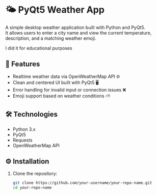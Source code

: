 # 🌤️ PyQt5 Weather App

A simple desktop weather application built with Python and PyQt5.  
It allows users to enter a city name and view the current temperature, description, and a matching weather emoji.

I did it for educational purposes

## 🚀 Features

- Realtime weather data via OpenWeatherMap API 🌐
- Clean and centered UI built with PyQt5 🖥️
- Error handling for invalid input or connection issues ❌
- Emoji support based on weather conditions ⛅

## 🛠️ Technologies

- Python 3.x
- PyQt5
- Requests
- OpenWeatherMap API

## ⚙️ Installation

1. Clone the repository:

   ```bash
   git clone https://github.com/your-username/your-repo-name.git
   cd your-repo-name
